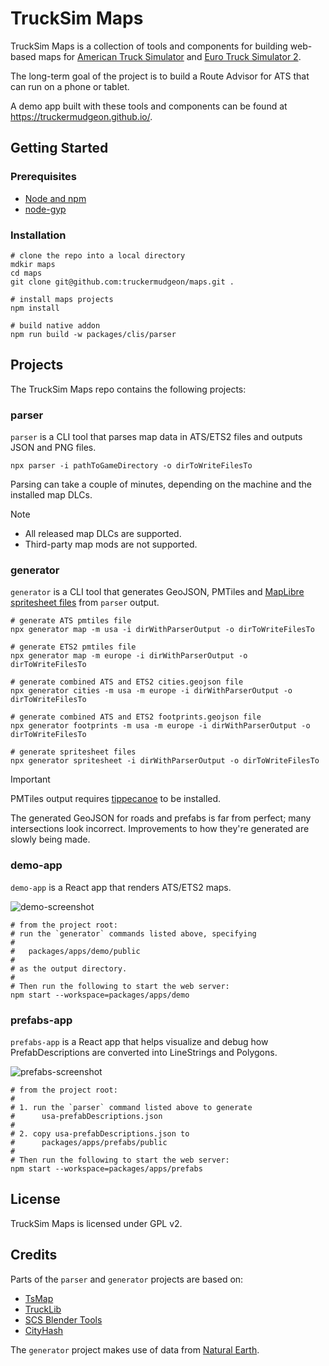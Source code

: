 # TruckSim Maps

TruckSim Maps is a collection of tools and components for building web-based maps for
[American Truck Simulator](https://americantrucksimulator.com/) and
[Euro Truck Simulator 2](https://eurotrucksimulator2.com/).

The long-term goal of the project is to build a Route Advisor for ATS that can run on a
phone or tablet.

A demo app built with these tools and components can be found at https://truckermudgeon.github.io/.

## Getting Started

### Prerequisites

- [Node and npm](https://docs.npmjs.com/downloading-and-installing-node-js-and-npm)
- [node-gyp](https://github.com/nodejs/node-gyp)

### Installation

```shell
# clone the repo into a local directory
mdkir maps
cd maps
git clone git@github.com:truckermudgeon/maps.git .

# install maps projects
npm install

# build native addon
npm run build -w packages/clis/parser
```

## Projects

The TruckSim Maps repo contains the following projects:

### parser

`parser` is a CLI tool that parses map data in ATS/ETS2 files and outputs JSON and
PNG files.

```shell
npx parser -i pathToGameDirectory -o dirToWriteFilesTo
```

Parsing can take a couple of minutes, depending on the machine and the installed map DLCs.

> [!NOTE]
>
> - All released map DLCs are supported.
> - Third-party map mods are not supported.

### generator

`generator` is a CLI tool that generates GeoJSON, PMTiles and [MapLibre](https://maplibre.org/)
[spritesheet files](https://maplibre.org/maplibre-style-spec/sprite/) from `parser` output.

```shell
# generate ATS pmtiles file
npx generator map -m usa -i dirWithParserOutput -o dirToWriteFilesTo

# generate ETS2 pmtiles file
npx generator map -m europe -i dirWithParserOutput -o dirToWriteFilesTo

# generate combined ATS and ETS2 cities.geojson file
npx generator cities -m usa -m europe -i dirWithParserOutput -o dirToWriteFilesTo

# generate combined ATS and ETS2 footprints.geojson file
npx generator footprints -m usa -m europe -i dirWithParserOutput -o dirToWriteFilesTo

# generate spritesheet files
npx generator spritesheet -i dirWithParserOutput -o dirToWriteFilesTo
```

> [!IMPORTANT]
> PMTiles output requires [tippecanoe](https://github.com/felt/tippecanoe) to be installed.

The generated GeoJSON for roads and prefabs is far from perfect; many
intersections look incorrect. Improvements to how they're generated
are slowly being made.

### demo-app

`demo-app` is a React app that renders ATS/ETS2 maps.

![demo-screenshot](https://raw.githubusercontent.com/truckermudgeon/maps/main/packages/apps/demo/screenshot.png)

```shell
# from the project root:
# run the `generator` commands listed above, specifying
#
#   packages/apps/demo/public
#
# as the output directory.
#
# Then run the following to start the web server:
npm start --workspace=packages/apps/demo
```

### prefabs-app

`prefabs-app` is a React app that helps visualize and debug how PrefabDescriptions are converted into LineStrings and Polygons.

![prefabs-screenshot](https://raw.githubusercontent.com/truckermudgeon/maps/main/packages/apps/prefabs/screenshot.png)

```shell
# from the project root:
#
# 1. run the `parser` command listed above to generate
#      usa-prefabDescriptions.json
#
# 2. copy usa-prefabDescriptions.json to
#      packages/apps/prefabs/public
#
# Then run the following to start the web server:
npm start --workspace=packages/apps/prefabs
```

## License

TruckSim Maps is licensed under GPL v2.

## Credits

Parts of the `parser` and `generator` projects are based on:

- [TsMap](https://github.com/dariowouters/ts-map/)
- [TruckLib](https://github.com/sk-zk/TruckLib/)
- [SCS Blender Tools](https://github.com/SCSSoftware/BlenderTools)
- [CityHash](https://github.com/google/cityhash)

The `generator` project makes use of data from [Natural Earth](https://www.naturalearthdata.com/).
